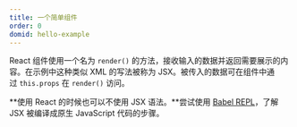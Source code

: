 ```yaml
---
title: 一个简单组件
order: 0
domid: hello-example
---
```


React 组件使用一个名为 `render()` 的方法，接收输入的数据并返回需要展示的内容。在示例中这种类似 XML 的写法被称为 JSX。被传入的数据可在组件中通过 `this.props` 在 `render()` 访问。

**使用 React 的时候也可以不使用 JSX 语法。**尝试使用 [Babel REPL](https://babeljs.io/repl/#?presets=react&code_lz=MYewdgzgLgBApgGzgWzmWBeGAeAFgRgD4AJRBEAGhgHcQAnBAEwEJsB6AwgbgChRJY_KAEMAlmDh0YWRiGABXVOgB0AczhQAokiVQAQgE8AkowAUPGDADkdECChWeASl4AlOMOBQAIgHkAssp0aIySpogoaFBUQmISdC48QA)，了解 JSX 被编译成原生 JavaScript 代码的步骤。
